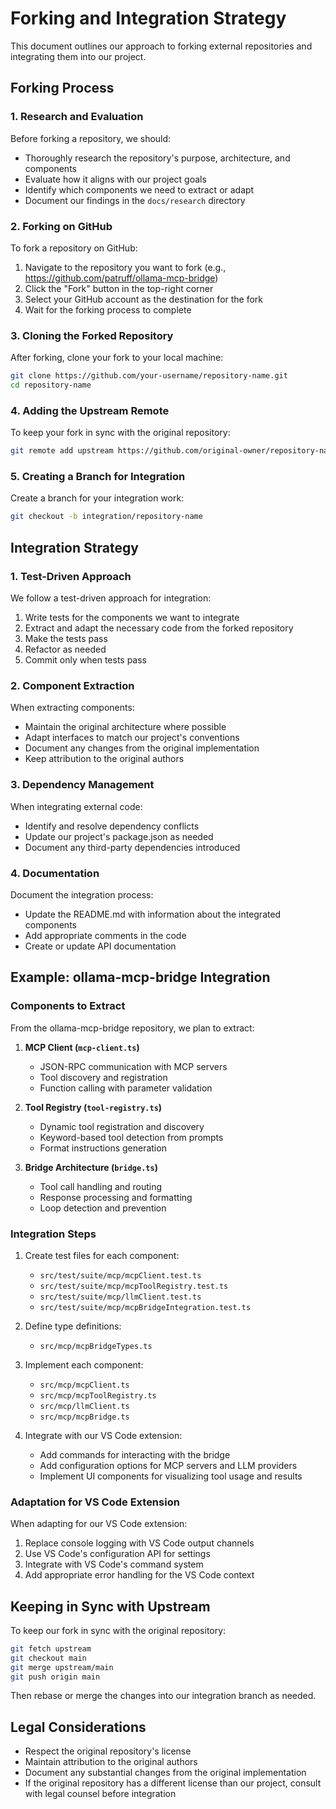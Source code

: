 # Forking and Integration Strategy

This document outlines our approach to forking external repositories and integrating them into our project.

## Forking Process

### 1. Research and Evaluation

Before forking a repository, we should:
- Thoroughly research the repository's purpose, architecture, and components
- Evaluate how it aligns with our project goals
- Identify which components we need to extract or adapt
- Document our findings in the `docs/research` directory

### 2. Forking on GitHub

To fork a repository on GitHub:

1. Navigate to the repository you want to fork (e.g., https://github.com/patruff/ollama-mcp-bridge)
2. Click the "Fork" button in the top-right corner
3. Select your GitHub account as the destination for the fork
4. Wait for the forking process to complete

### 3. Cloning the Forked Repository

After forking, clone your fork to your local machine:

```bash
git clone https://github.com/your-username/repository-name.git
cd repository-name
```

### 4. Adding the Upstream Remote

To keep your fork in sync with the original repository:

```bash
git remote add upstream https://github.com/original-owner/repository-name.git
```

### 5. Creating a Branch for Integration

Create a branch for your integration work:

```bash
git checkout -b integration/repository-name
```

## Integration Strategy

### 1. Test-Driven Approach

We follow a test-driven approach for integration:

1. Write tests for the components we want to integrate
2. Extract and adapt the necessary code from the forked repository
3. Make the tests pass
4. Refactor as needed
5. Commit only when tests pass

### 2. Component Extraction

When extracting components:

- Maintain the original architecture where possible
- Adapt interfaces to match our project's conventions
- Document any changes from the original implementation
- Keep attribution to the original authors

### 3. Dependency Management

When integrating external code:

- Identify and resolve dependency conflicts
- Update our project's package.json as needed
- Document any third-party dependencies introduced

### 4. Documentation

Document the integration process:

- Update the README.md with information about the integrated components
- Add appropriate comments in the code
- Create or update API documentation

## Example: ollama-mcp-bridge Integration

### Components to Extract

From the ollama-mcp-bridge repository, we plan to extract:

1. **MCP Client (`mcp-client.ts`)**
   - JSON-RPC communication with MCP servers
   - Tool discovery and registration
   - Function calling with parameter validation

2. **Tool Registry (`tool-registry.ts`)**
   - Dynamic tool registration and discovery
   - Keyword-based tool detection from prompts
   - Format instructions generation

3. **Bridge Architecture (`bridge.ts`)**
   - Tool call handling and routing
   - Response processing and formatting
   - Loop detection and prevention

### Integration Steps

1. Create test files for each component:
   - `src/test/suite/mcp/mcpClient.test.ts`
   - `src/test/suite/mcp/mcpToolRegistry.test.ts`
   - `src/test/suite/mcp/llmClient.test.ts`
   - `src/test/suite/mcp/mcpBridgeIntegration.test.ts`

2. Define type definitions:
   - `src/mcp/mcpBridgeTypes.ts`

3. Implement each component:
   - `src/mcp/mcpClient.ts`
   - `src/mcp/mcpToolRegistry.ts`
   - `src/mcp/llmClient.ts`
   - `src/mcp/mcpBridge.ts`

4. Integrate with our VS Code extension:
   - Add commands for interacting with the bridge
   - Add configuration options for MCP servers and LLM providers
   - Implement UI components for visualizing tool usage and results

### Adaptation for VS Code Extension

When adapting for our VS Code extension:

1. Replace console logging with VS Code output channels
2. Use VS Code's configuration API for settings
3. Integrate with VS Code's command system
4. Add appropriate error handling for the VS Code context

## Keeping in Sync with Upstream

To keep our fork in sync with the original repository:

```bash
git fetch upstream
git checkout main
git merge upstream/main
git push origin main
```

Then rebase or merge the changes into our integration branch as needed.

## Legal Considerations

- Respect the original repository's license
- Maintain attribution to the original authors
- Document any substantial changes from the original implementation
- If the original repository has a different license than our project, consult with legal counsel before integration
